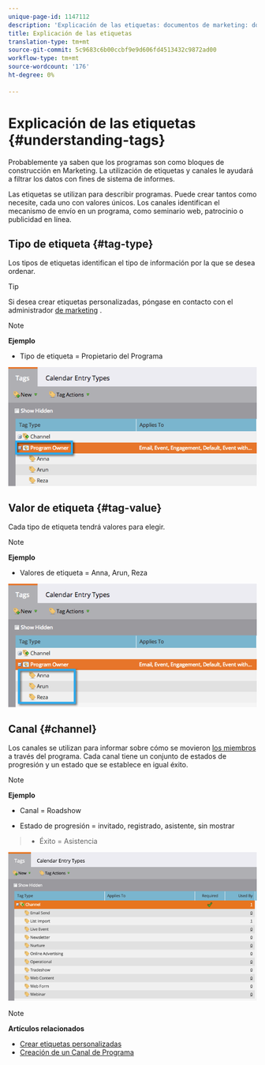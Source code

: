 ```yaml
---
unique-page-id: 1147112
description: 'Explicación de las etiquetas: documentos de marketing: documentación del producto'
title: Explicación de las etiquetas
translation-type: tm+mt
source-git-commit: 5c9683c6b00ccbf9e9d606fd4513432c9872ad00
workflow-type: tm+mt
source-wordcount: '176'
ht-degree: 0%

---
```



# Explicación de las etiquetas {#understanding-tags}

Probablemente ya saben que los programas son como bloques de construcción en Marketing. La utilización de etiquetas y canales le ayudará a filtrar los datos con fines de sistema de informes.

Las etiquetas se utilizan para describir programas. Puede crear tantos como necesite, cada uno con valores únicos. Los canales identifican el mecanismo de envío en un programa, como seminario web, patrocinio o publicidad en línea.

## Tipo de etiqueta {#tag-type}

Los tipos de etiquetas identifican el tipo de información por la que se desea ordenar.

>[!TIP]
>
>Si desea crear etiquetas personalizadas, póngase en contacto con el administrador [de marketing](http://docs.marketo.com/display/DOCS/Create+Custom+Tags) .

>[!NOTE]
>
>**Ejemplo**
>
>* Tipo de etiqueta = Propietario del Programa

>



![](assets/image2014-9-17-15-3a12-3a46.png)

## Valor de etiqueta {#tag-value}

Cada tipo de etiqueta tendrá valores para elegir.

>[!NOTE]
>
>**Ejemplo**
>
>* Valores de etiqueta = Anna, Arun, Reza

>



![](assets/image2014-9-17-15-3a16-3a8.png)

## Canal {#channel}

Los canales se utilizan para informar sobre cómo se movieron [los miembros](../../../../product-docs/core-marketo-concepts/programs/creating-programs/understanding-program-membership.md) a través del programa. Cada canal tiene un conjunto de estados de progresión y un estado que se establece en igual éxito.

>[!NOTE]
>
>**Ejemplo**
>
>* Canal = Roadshow
   >
   >
* Estado de progresión = invitado, registrado, asistente, sin mostrar
>* Éxito = Asistencia

>



![](assets/image2015-2-5-16-3a57-3a59.png)

>[!NOTE]
>
>**Artículos relacionados**
>
>* [Crear etiquetas personalizadas](../../../../product-docs/administration/tags/create-custom-tags.md)
>* [Creación de un Canal de Programa](../../../../product-docs/administration/tags/create-a-program-channel.md)

>



